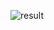 ![result](https://github.com/Khawaja-Abdul-Haleem/IOS_Dev_SwiftUI/assets/59179832/70903c0a-a7fe-4a1d-a783-e21d29284fd2)
